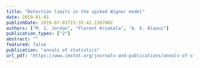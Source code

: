 ```yaml
---
title: "Detection limits in the spiked Wigner model"
date: 2019-01-01
publishDate: 2019-07-01T15:35:42.128700Z
authors: ["M. I. Jordan", "Florent Krzakala", "A. E. Alaoui"]
publication_types: ["2"]
abstract: ""
featured: false
publication: "annals of statistics"
url_pdf: "https://www.imstat.org/journals-and-publications/annals-of-statistics/annals-of-statistics-future-papers/"
---
```


